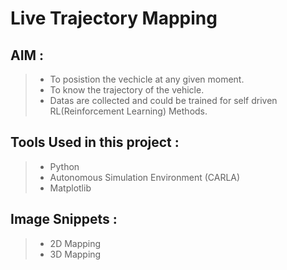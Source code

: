 # Live Trajectory Mapping

## AIM :
> * To posistion the vechicle at any given moment.
> * To know the trajectory of the vehicle.
> * Datas are collected and could be trained for self driven RL(Reinforcement Learning) Methods.

## Tools Used in this project :

> * Python
> * Autonomous Simulation Environment (CARLA)
> * Matplotlib 

## Image Snippets :

> * 2D Mapping
> * 3D Mapping
